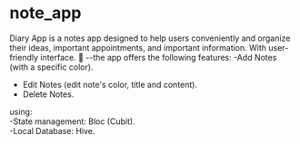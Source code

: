 # note_app

Diary App is a notes app designed to help users conveniently and organize their ideas, important appointments, and important information. With user-friendly interface. 📲
--the app offers the following features:
-Add Notes (with a specific color).
- Edit Notes (edit note's color, title and content).
- Delete Notes.

using:<br>
-State management: Bloc (Cubit).<br>
-Local Database: Hive.<br>

